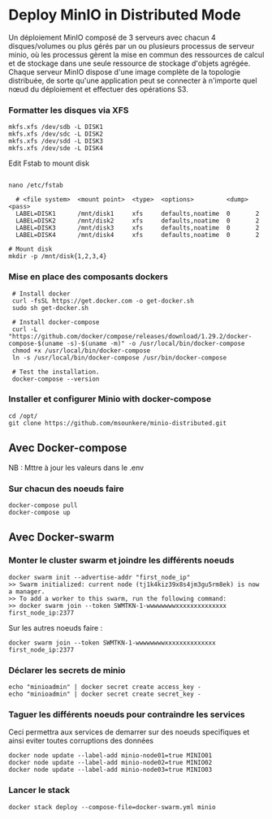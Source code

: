 # Deploy MinIO in Distributed Mode

Un déploiement MinIO composé de 3 serveurs avec chacun 4 disques/volumes ou plus gérés par un ou plusieurs processus de serveur minio, où les processus gèrent la mise en commun des ressources de calcul et de stockage dans une seule ressource de stockage d'objets agrégée. Chaque serveur MinIO dispose d'une image complète de la topologie distribuée, de sorte qu'une application peut se connecter à n'importe quel nœud du déploiement et effectuer des opérations S3.
### Formatter les disques via XFS
```
mkfs.xfs /dev/sdb -L DISK1
mkfs.xfs /dev/sdc -L DISK2
mkfs.xfs /dev/sdd -L DISK3
mkfs.xfs /dev/sde -L DISK4
```
Edit Fstab to mount disk
```

nano /etc/fstab

  # <file system>  <mount point>  <type>  <options>         <dump>  <pass>
  LABEL=DISK1      /mnt/disk1     xfs     defaults,noatime  0       2
  LABEL=DISK2      /mnt/disk2     xfs     defaults,noatime  0       2
  LABEL=DISK3      /mnt/disk3     xfs     defaults,noatime  0       2
  LABEL=DISK4      /mnt/disk4     xfs     defaults,noatime  0       2
  
# Mount disk 
mkdir -p /mnt/disk{1,2,3,4}
```
### Mise en place des composants dockers
```
 # Install docker
 curl -fsSL https://get.docker.com -o get-docker.sh
 sudo sh get-docker.sh
 
 # Install docker-compose
 curl -L "https://github.com/docker/compose/releases/download/1.29.2/docker-compose-$(uname -s)-$(uname -m)" -o /usr/local/bin/docker-compose
 chmod +x /usr/local/bin/docker-compose
 ln -s /usr/local/bin/docker-compose /usr/bin/docker-compose
 
 # Test the installation.
 docker-compose --version
```
### Installer et configurer Minio with docker-compose
```
cd /opt/
git clone https://github.com/msounkere/minio-distributed.git
```
## Avec Docker-compose

NB : Mttre à jour les valeurs dans le .env
### Sur chacun des noeuds faire
```
docker-compose pull
docker-compose up
```

## Avec Docker-swarm
### Monter le cluster swarm et joindre les différents noeuds
```
docker swarm init --advertise-addr "first_node_ip"
>> Swarm initialized: current node (tj1k4kiz39x8s4jm3gu5rm8ek) is now a manager.
>> To add a worker to this swarm, run the following command:
>> docker swarm join --token SWMTKN-1-wwwwwwwwxxxxxxxxxxxxxx first_node_ip:2377
```
Sur les autres noeuds faire :
```
docker swarm join --token SWMTKN-1-wwwwwwwwxxxxxxxxxxxxxx first_node_ip:2377
```
### Déclarer les secrets de minio
```
echo "minioadmin" | docker secret create access_key -
echo "minioadmin" | docker secret create secret_key -
```
### Taguer les différents noeuds pour contraindre les services 
Ceci permettra aux services de demarrer sur des noeuds specifiques et ainsi eviter toutes corruptions des données
```
docker node update --label-add minio-node01=true MINIO01
docker node update --label-add minio-node02=true MINIO02
docker node update --label-add minio-node03=true MINIO03

```
### Lancer le stack

```
docker stack deploy --compose-file=docker-swarm.yml minio

```
